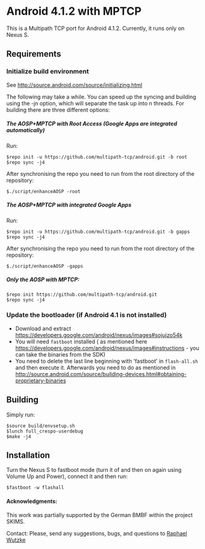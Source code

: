 Android 4.1.2 with MPTCP
========================

This is a Multipath TCP port for Android 4.1.2. Currently, it runs only on Nexus S.

## Requirements
### Initialize build environment
See http://source.android.com/source/initializing.html

The following may take a while. You can speed up the syncing and building using the -jn option, which will separate the task up into n threads.
For building there are three different options:
##### The AOSP+MPTCP with Root Access (Google Apps are integrated automatically)
Run:

```
$repo init -u https://github.com/multipath-tcp/android.git -b root
$repo sync -j4
```
After synchronising the repo you need to run from the root directory of the repository:
  
```
$./script/enhanceAOSP -root
```
##### The AOSP+MPTCP with integrated Google Apps
Run:

```
$repo init -u https://github.com/multipath-tcp/android.git -b gapps
$repo sync -j4
```
After synchronising the repo you need to run from the root directory of the repository:
  
```
$./script/enhanceAOSP -gapps
```
##### Only the AOSP with MPTCP:

```
$repo init https://github.com/multipath-tcp/android.git
$repo sync -j4
```

### Update the bootloader (if Android 4.1 is not installed)
* Download and extract https://developers.google.com/android/nexus/images#sojujzo54k
* You will need ```fastboot``` installed ( as mentioned here https://developers.google.com/android/nexus/images#instructions - you can take the binaries from the SDK)
* You need to delete the last line beginning with 'fastboot' in ```flash-all.sh``` and then execute it.
Afterwards you need to do as mentioned in http://source.android.com/source/building-devices.html#obtaining-proprietary-binaries

## Building
Simply run:
```
$source build/envsetup.sh
$lunch full_crespo-userdebug
$make -j4
```

## Installation
Turn the Nexus S to fastboot mode (turn it of and then on again using Volume Up and Power), connect it and then run:
```
$fastboot -w flashall
```

#### Acknowledgments:
This work was partially supported by the German BMBF within the project SKIMS.

Contact: Please, send any suggestions, bugs, and questions to [Raphael Wutzke](mailto:raphael.wutzke@googlemail.com)
